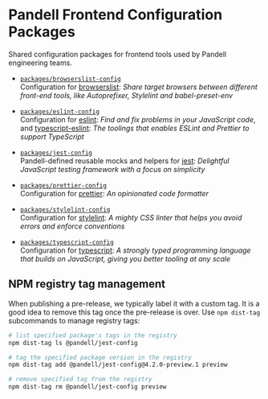 # Pandell Frontend Configuration Packages

Shared configuration packages for frontend tools used by Pandell engineering teams.

- [`packages/browserslist-config`](packages/browserslist-config/)  
  Configuration for [browserslist](https://github.com/browserslist/browserslist): _Share target browsers between different front-end tools, like Autoprefixer, Stylelint and babel-preset-env_

- [`packages/eslint-config`](packages/eslint-config/)  
  Configuration for [eslint](https://eslint.org/): _Find and fix problems in your JavaScript code_, and [typescript-eslint](https://typescript-eslint.io/): _The toolings that enables ESLint and Prettier to support TypeScript_

- [`packages/jest-config`](packages/jest-config/)  
  Pandell-defined reusable mocks and helpers for [jest](https://jestjs.io/): _Delightful JavaScript testing framework with a focus on simplicity_

- [`packages/prettier-config`](packages/prettier-config/)  
  Configuration for [prettier](https://prettier.io/): _An opinionated code formatter_

- [`packages/stylelint-config`](packages/stylelint-config/)  
  Configuration for [stylelint](https://stylelint.io/): _A mighty CSS linter that helps you avoid errors and enforce conventions_

- [`packages/typescript-config`](packages/typescript-config/)  
  Configuration for [typescript](https://www.typescriptlang.org/): _A strongly typed programming language that builds on JavaScript, giving you better tooling at any scale_

## NPM registry tag management

When publishing a pre-release, we typically label it with a custom tag. It is a good idea to remove this tag once the pre-release is over. Use `npm dist-tag` subcommands to manage registry tags:

```sh
# list specified package's tags in the registry
npm dist-tag ls @pandell/jest-config

# tag the specified package version in the registry
npm dist-tag add @pandell/jest-config@4.2.0-preview.1 preview

# remove specified tag from the registry
npm dist-tag rm @pandell/jest-config preview
```
